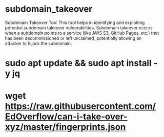 # subdomain_takeover
Subdomain Takeover Tool This tool helps in identifying and exploiting potential subdomain takeover vulnerabilities. Subdomain takeover occurs when a subdomain points to a service (like AWS S3, GitHub Pages, etc.) that has been decommissioned or left unclaimed, potentially allowing an attacker to hijack the subdomain.

# sudo apt update && sudo apt install -y jq

# wget https://raw.githubusercontent.com/EdOverflow/can-i-take-over-xyz/master/fingerprints.json
